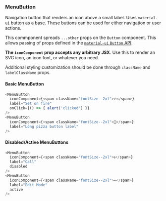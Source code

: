 
### MenuButton

Navigation button that renders an icon above a small label. Uses `material-ui`
button as a base. These buttons can be used for either navigation or user actions.

This commponent spreads `...other` props on the `Button` component. This allows
passing of props defined in the [`material-ui` `Button` API](https://material-ui.com/api/button/#props).

**The `iconComponent` prop accepts any arbitrary JSX**. Use this to render an
SVG icon, an icon font, or whatever you need.

Additional styling customization should be done through `className` and
`labelClassName` props.

#### Basic MenuButton

```js
<MenuButton
  iconComponent={<span className="fontSize--2xl">🔥</span>}
  label="Set on fire"
  onClick={() => { alert('clicked') }}
/>
<MenuButton
  iconComponent={<span className="fontSize--2xl">🍕</span>}
  label="Long pizza button label"
/>
```

#### Disabled/Active MenuButtons

```js
<MenuButton
  iconComponent={<span className="fontSize--2xl">📞</span>}
  label="Call"
  disabled
/>
<MenuButton
  iconComponent={<span className="fontSize--2xl">✏️</span>}
  label="Edit Mode"
  active
/>
```
